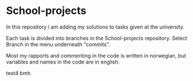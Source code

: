 # School-projects

In this repository i am adding my solutions to tasks given at the university.

Each task is divided into branches in the School-projects repository. Select Branch in the menu underneath "commits".

Most my rapports and commenting in the code is written in norwegian, but variables and names in the code are in english.

test4
bmh